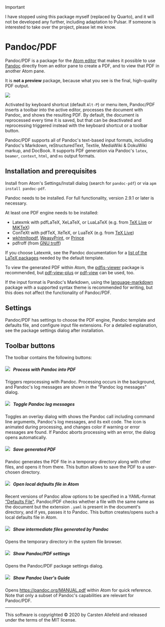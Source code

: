 > [!IMPORTANT]
> I have stopped using this package myself (replaced by Quarto), and it will not be developed any further, including adaptation to Pulsar.
> If someone is interested to take over the project, please let me know.


# Pandoc/PDF

Pandoc/PDF is a package for the [Atom editor](https://atom.io/) that makes it possible to use [Pandoc](https://pandoc.org/) directly from an editor pane to create a PDF, and to view that PDF in another Atom pane.

It is __not a preview__ package, because what you see is the final, high-quality PDF output.

![](pandoc-pdf.gif)

Activated by keyboard shortcut (default `Alt-P`) or menu item, Pandoc/PDF inserts a toolbar into the active editor, processes the document with Pandoc, and shows the resulting PDF. By default, the document is reprocessed every time it is saved, but that can be deactivated and reprocessing triggered instead with the keyboard shortcut or a toolbar button.

Pandoc/PDF supports all of Pandoc's text-based input formats, including Pandoc's Markdown, reStructuredText, Textile, MediaWiki & DokuWiki markup, and DocBook. It supports PDF generation via Pandoc's `latex`, `beamer`, `context`, `html`, and `ms` output formats.


## Installation and prerequisites

Install from Atom's Settings/Install dialog (search for `pandoc-pdf`) or via `apm install pandoc-pdf`.

Pandoc needs to be installed. For full functionality, version 2.9.1 or later is necessary.

At least one PDF engine needs to be installed:

-   Latexmk with pdfLaTeX, XeLaTeX, or LuaLaTeX (e.g. from [TeX Live](https://www.tug.org/texlive/) or [MiKTeX](https://miktex.org/about))
-   ConTeXt with pdfTeX, XeTeX, or LuaTeX (e.g. from [TeX Live](https://www.tug.org/texlive/))
-   [wkhtmltopdf](https://wkhtmltopdf.org/), [WeasyPrint](https://weasyprint.org/), or [Prince](https://www.princexml.com/)
-   pdfroff (from [GNU troff](https://www.gnu.org/software/groff/))

If you choose Latexmk, see the Pandoc documentation for a [list of the LaTeX packages](https://pandoc.org/MANUAL.html#creating-a-pdf) needed by the default template.

To view the generated PDF within Atom, the [pdfjs-viewer](https://atom.io/packages/pdfjs-viewer) package is recommended, but [pdf-view-plus](https://atom.io/packages/pdf-view-plus) or [pdf-view](https://atom.io/packages/pdf-view) can be used, too.

If the input format is Pandoc's Markdown, using the [language-markdown](https://atom.io/packages/language-markdown) package with a supported syntax theme is recommended for writing, but this does not affect the functionality of Pandoc/PDF.


## Settings

Pandoc/PDF has settings to choose the PDF engine, Pandoc template and defaults file, and configure input file extensions. For a detailed explanation, see the package settings dialog after installation.


## Toolbar buttons

The toolbar contains the following buttons:

##### ![](img/reversed-pilcrow.svg)   Process with Pandoc into PDF

Triggers reprocessing with Pandoc. Processing occurs in the background, and Pandoc's log messages are shown in the "Pandoc log messages" dialog.

##### ![](img/three-bars.svg)   Toggle Pandoc log messages

Toggles an overlay dialog with shows the Pandoc call including command line arguments, Pandoc's log messages, and its exit code. The icon is animated during processing, and changes color if warning or error messages are found. If Pandoc aborts processing with an error, the dialog opens automatically.

##### ![](img/file-pdf.svg)   Save generated PDF

Pandoc generates the PDF file in a temporary directory along with other files, and opens it from there. This button allows to save the PDF to a user-chosen directory.

##### ![](img/circuit-board.svg)   Open local defaults file in Atom

Recent versions of Pandoc allow options to be specified in a YAML-format ["Defaults
File"](https://pandoc.org/MANUAL.html#default-files). Pandoc/PDF checks whether a file with the same name as the document but the extension `.yaml` is present in the document's directory, and if yes, passes it to Pandoc. This button creates/opens such a local defaults file in Atom.

##### ![](img/file-directory.svg)   Show intermediate files generated by Pandoc

Opens the temporary directory in the system file browser.

##### ![](img/tools.svg)   Show Pandoc/PDF settings

Opens the Pandoc/PDF package settings dialog.

##### ![](img/question.svg)   Show Pandoc User's Guide

Opens <https://pandoc.org/MANUAL.pdf> within Atom for quick reference. Note that only a subset of Pandoc's capabilities are relevant for Pandoc/PDF.

---

This software is copyrighted &copy; 2020 by Carsten Allefeld and released under the terms of the MIT license.
